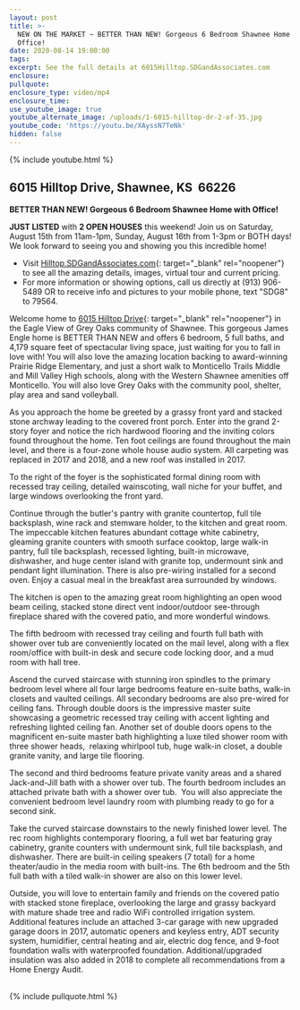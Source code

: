 ```yaml
---
layout: post
title: >-
  NEW ON THE MARKET ~ BETTER THAN NEW! Gorgeous 6 Bedroom Shawnee Home with
  Office!
date: 2020-08-14 19:00:00
tags:
excerpt: See the full details at 6015Hilltop.SDGandAssociates.com
enclosure:
pullquote:
enclosure_type: video/mp4
enclosure_time:
use_youtube_image: true
youtube_alternate_image: /uploads/1-6015-hilltop-dr-2-of-35.jpg
youtube_code: 'https://youtu.be/XAyssN7TeNk'
hidden: false
---
```


{% include youtube.html %}

## 6015 Hilltop Drive, Shawnee, KS&nbsp; 66226

**BETTER THAN NEW\! Gorgeous 6 Bedroom Shawnee Home with Office\!**

**JUST LISTED** with **2 OPEN HOUSES** this weekend\! Join us on Saturday, August 15th from 11am-1pm, Sunday, August 16th from 1-3pm or BOTH days\! We look forward to seeing you and showing you this incredible home\!

* Visit [Hilltop.SDGandAssociates.com](http://hilltop.ihousenet.com/){: target="_blank" rel="noopener"} to see all the amazing details, images, virtual tour and current pricing.
* For more information or showing options, call us directly at (913) 906-5489 OR to receive info and pictures to your mobile phone, text "SDG8" to 79564.

Welcome home to [6015 Hilltop Drive](http://hilltop.ihousenet.com/){: target="_blank" rel="noopener"} in the Eagle View of Grey Oaks community of Shawnee. This gorgeous James Engle home is BETTER THAN NEW and offers 6 bedroom, 5 full baths, and 4,179 square feet of spectacular living space, just waiting for you to fall in love with\! You will also love the amazing location backing to award-winning Prairie Ridge Elementary, and just a short walk to Monticello Trails Middle and Mill Valley High schools, along with the Western Shawnee amenities off Monticello. You will also love Grey Oaks with the community pool, shelter, play area and sand volleyball.&nbsp;

As you approach the home be greeted by a grassy front yard and stacked stone archway leading to the covered front porch. Enter into the grand 2-story foyer and notice the rich hardwood flooring and the inviting colors found throughout the home. Ten foot ceilings are found throughout the main level, and there is a four-zone whole house audio system. All carpeting was replaced in 2017 and 2018, and a new roof was installed in 2017.&nbsp;

To the right of the foyer is the sophisticated formal dining room with recessed tray ceiling, detailed wainscoting, wall niche for your buffet, and large windows overlooking the front yard.

Continue through the butler's pantry with granite countertop, full tile backsplash, wine rack and stemware holder, to the kitchen and great room. The impeccable kitchen features abundant cottage white cabinetry, gleaming granite counters with smooth surface cooktop, large walk-in pantry, full tile backsplash, recessed lighting, built-in microwave, dishwasher, and huge center island with granite top, undermount sink and pendant light illumination. There is also pre-wiring installed for a second oven. Enjoy a casual meal in the breakfast area surrounded by windows.&nbsp;

The kitchen is open to the amazing great room highlighting an open wood beam ceiling, stacked stone direct vent indoor/outdoor see-through fireplace shared with the covered patio, and more wonderful windows.

The fifth bedroom with recessed tray ceiling and fourth full bath with shower over tub are conveniently located on the mail level, along with a flex room/office with built-in desk and secure code locking door, and a mud room with hall tree.

Ascend the curved staircase with stunning iron spindles to the primary bedroom level where all four large bedrooms feature en-suite baths, walk-in closets and vaulted ceilings. All secondary bedrooms are also pre-wired for ceiling fans. Through double doors is the impressive master suite showcasing a geometric recessed tray ceiling with accent lighting and refreshing lighted ceiling fan. Another set of double doors opens to the magnificent en-suite master bath highlighting a luxe tiled shower room with three shower heads, &nbsp;relaxing whirlpool tub, huge walk-in closet, a double granite vanity, and large tile flooring.&nbsp;

The second and third bedrooms feature private vanity areas and a shared Jack-and-Jill bath with a shower over tub. The fourth bedroom includes an attached private bath with a shower over tub. &nbsp;You will also appreciate the convenient bedroom level laundry room with plumbing ready to go for a second sink.

Take the curved staircase downstairs to the newly finished lower level. The rec room highlights contemporary flooring, a full wet bar featuring gray cabinetry, granite counters with undermount sink, full tile backsplash, and dishwasher. There are built-in ceiling speakers (7 total) for a home theater/audio in the media room with built-ins. The 6th bedroom and the 5th full bath with a tiled walk-in shower are also on this lower level.

Outside, you will love to entertain family and friends on the covered patio with stacked stone fireplace, overlooking the large and grassy backyard with mature shade tree and radio WiFi controlled irrigation system. Additional features include an attached 3-car garage with new upgraded garage doors in 2017, automatic openers and keyless entry, ADT security system, humidifier, central heating and air, electric dog fence, and 9-foot foundation walls with waterproofed foundation. Additional/upgraded insulation was also added in 2018 to complete all recommendations from a Home Energy Audit.&nbsp;<br>&nbsp;

{% include pullquote.html %}

&nbsp;